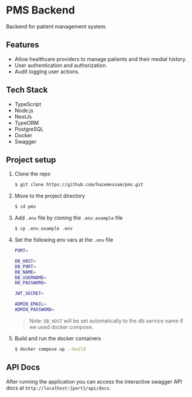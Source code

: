 # PMS Backend

Backend for patient management system.

## Features

- Allow healthcare providers to manage patients and their medial history.
- User authentication and authorization.
- Audit logging user actions.

## Tech Stack

- TypeScript
- Node.js
- NestJs
- TypeORM
- PostgreSQL
- Docker
- Swagger

## Project setup

1. Clone the repo

   ```bash
   $ git clone https://github.com/hazemessam/pms.git
   ```

2. Move to the project directory

   ```bash
   $ cd pms
   ```

3. Add `.env` file by cloning the `.env.example` file

   ```bash
   $ cp .env.example .env
   ```

4. Set the following env vars at the `.env` file

   ```bash
   PORT=

   DB_HOST=
   DB_PORT=
   DB_NAME=
   DB_USERNAME=
   DB_PASSWORD=

   JWT_SECRET=

   ADMIN_EMAIL=
   ADMIN_PASSWORD=
   ```

   > Note: `DB_HOST` will be set automatically to the db service name if we used docker compose.

5. Build and run the docker containers

   ```bash
   $ docker compose up --build
   ```

## API Docs

After running the application you can access the interactive swagger API docs at `http://localhost:{port}/api/docs`.
